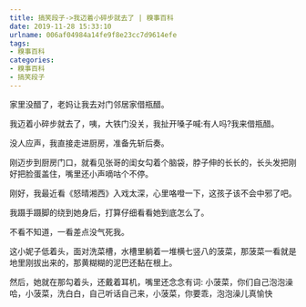 ```yaml
---
title: 搞笑段子->我迈着小碎步就去了 | 糗事百科
date: 2019-11-28 15:33:10
urlname: 006af04984a14fe9f8e23cc7d9614efe
tags: 
- 糗事百科
categories:
- 糗事百科
- 搞笑段子
---
```

家里没醋了，老妈让我去对门邻居家借瓶醋。

我迈着小碎步就去了，咦，大铁门没关，我扯开嗓子喊:有人吗?我来借瓶醋。

没人应声，我直接走进厨房，准备先斩后奏。

刚迈步到厨房门口，就看见张哥的闺女勾着个脑袋，脖子伸的长长的，长头发把刚好把脸蛋盖住，嘴里还小声嘀咕个不停。

刚好，我最近看《怒晴湘西》入戏太深，心里咯噔一下，这孩子该不会中邪了吧。

我蹑手蹑脚的绕到她身后，打算仔细看看她到底怎么了。

不看不知道，一看差点没气死我。

这小妮子低着头，面对洗菜槽，水槽里躺着一堆横七竖八的菠菜，那菠菜一看就是地里刚拔出来的，那黄糊糊的泥巴还黏在根上。

然后，她就在那勾着头，还戴着耳机，嘴里还念念有词:   小菠菜，你们自己泡泡澡哈，小菠菜，洗白白，自己听话自己来，小菠菜，你要乖，泡泡澡儿真愉快



